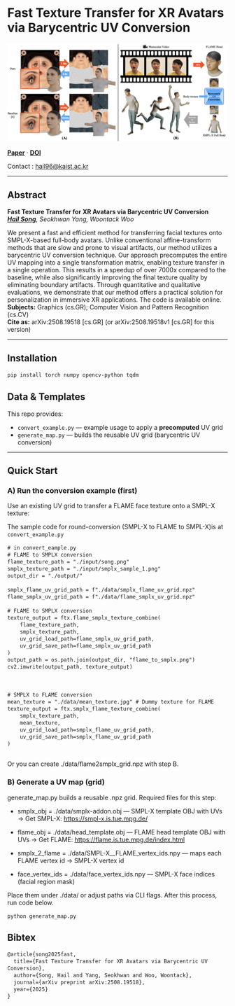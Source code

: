 # Fast Texture Transfer for XR Avatars via Barycentric UV Conversion

![Teaser](assets/teaser.png)

[**Paper**](https://arxiv.org/abs/2508.19518) · [**DOI**](https://doi.org/10.48550/arXiv.2508.19518)

Contact : hail96@kaist.ac.kr

---

## Abstract

**Fast Texture Transfer for XR Avatars via Barycentric UV Conversion**  
*[**Hail Song**](), Seokhwan Yang, Woontack Woo*

We present a fast and efficient method for transferring facial textures onto SMPL-X-based full-body avatars. Unlike conventional affine-transform methods that are slow and prone to visual artifacts, our method utilizes a barycentric UV conversion technique. Our approach precomputes the entire UV mapping into a single transformation matrix, enabling texture transfer in a single operation. This results in a speedup of over 7000x compared to the baseline, while also significantly improving the final texture quality by eliminating boundary artifacts. Through quantitative and qualitative evaluations, we demonstrate that our method offers a practical solution for personalization in immersive XR applications. The code is available online.  
**Subjects:** Graphics (cs.GR); Computer Vision and Pattern Recognition (cs.CV)  
**Cite as:** arXiv:2508.19518 [cs.GR] (or arXiv:2508.19518v1 [cs.GR] for this version)

---

## Installation

```bash
pip install torch numpy opencv-python tqdm
```


## Data & Templates

This repo provides:

- `convert_example.py` — example usage to apply a **precomputed** UV grid
- `generate_map.py` — builds the reusable UV grid (barycentric UV conversion)

---

## Quick Start

### A) Run the conversion example (first)

Use an existing UV grid to transfer a FLAME face texture onto a SMPL-X texture:

The sample code for round-conversion (SMPL-X to FLAME to SMPL-X)is at `convert_example.py`


```
# in convert_eample.py
# FLAME to SMPLX conversion
flame_texture_path = "./input/song.png"
smplx_texture_path = "./input/smplx_sample_1.png"
output_dir = "./output/"

smplx_flame_uv_grid_path = f"./data/smplx_flame_uv_grid.npz"
flame_smplx_uv_grid_path = f"./data/flame_smplx_uv_grid.npz"

# FLAME to SMPLX conversion
texture_output = ftx.flame_smplx_texture_combine(
    flame_texture_path,
    smplx_texture_path,
    uv_grid_load_path=flame_smplx_uv_grid_path,
    uv_grid_save_path=flame_smplx_uv_grid_path
)
output_path = os.path.join(output_dir, "flame_to_smplx.png")
cv2.imwrite(output_path, texture_output)



# SMPLX to FLAME conversion
mean_texture = "./data/mean_texture.jpg" # Dummy texture for FLAME
texture_output = ftx.smplx_flame_texture_combine(
    smplx_texture_path,
    mean_texture,
    uv_grid_load_path=smplx_flame_uv_grid_path,
    uv_grid_save_path=smplx_flame_uv_grid_path
)


```




Or you can create ./data/flame2smplx_grid.npz with step B.


### B) Generate a UV map (grid)

generate_map.py builds a reusable .npz grid.
Required files for this step:

- smplx_obj = ./data/smplx-addon.obj — SMPL-X template OBJ with UVs
→ Get SMPL-X: https://smpl-x.is.tue.mpg.de/

- flame_obj = ./data/head_template.obj — FLAME head template OBJ with UVs
→ Get FLAME: https://flame.is.tue.mpg.de/index.html

- smplx_2_flame = ./data/SMPL-X__FLAME_vertex_ids.npy — maps each FLAME vertex id → SMPL-X vertex id

- face_vertex_ids = ./data/face_vertex_ids.npy — SMPL-X face indices (facial region mask)


Place them under ./data/ or adjust paths via CLI flags.
After this process, run code below.
```
python generate_map.py
```


## Bibtex
```
@article{song2025fast,
  title={Fast Texture Transfer for XR Avatars via Barycentric UV Conversion},
  author={Song, Hail and Yang, Seokhwan and Woo, Woontack},
  journal={arXiv preprint arXiv:2508.19518},
  year={2025}
}
```


